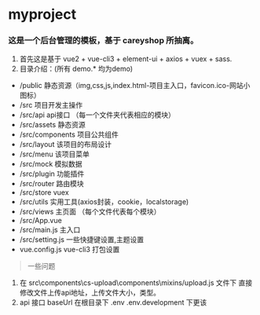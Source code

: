 # myproject

### 这是一个后台管理的模板，基于 careyshop 所抽离。
1. 首先这是基于 vue2 + vue-cli3 + element-ui + axios + vuex + sass.
2. 目录介绍：(所有 demo.* 均为demo)
+ /public   静态资源（img,css,js,index.html-项目主入口，favicon.ico-网站小图标）
+ /src   项目开发主操作
+ /src/api  api接口 （每一个文件夹代表相应的模块）
+ /src/assets 静态资源
+ /src/components 项目公共组件
+ /src/layout  该项目的布局设计
+ /src/menu    该项目菜单
+ /src/mock    模拟数据
+ /src/plugin  功能插件
+ /src/router  路由模块
+ /src/store   vuex
+ /src/utils   实用工具(axios封装，cookie，localstorage)
+ /src/views   主页面 （每个文件代表每个模块）
+ /src/App.vue 
+ /src/main.js 主入口
+ /src/setting.js 一些快捷键设置,主题设置
+ vue.config.js  vue-cli3 打包设置


> 一些问题
1. 在 src\components\cs-upload\components\mixins/upload.js 文件下 直接修改文件上传api地址，上传文件大小，类型。
2. api 接口 baseUrl 在根目录下  .env  .env.development 下更该


